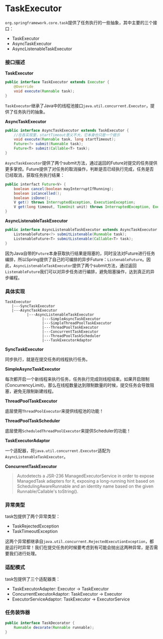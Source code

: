 # TaskExecutor

`org.springframework.core.task`提供了任务执行的一些抽象，其中主要的三个接口：

- TaskExecutor
- AsyncTaskExecutor
- AsyncListenableTaskExecutor

### 接口描述

**TaskExecutor**

```java
public interface TaskExecutor extends Executor {
    @Override
    void execute(Runnable task);
}
```

`TaskExecutor`继承了Java中的线程池接口`java.util.concurrent.Executor`，提供了任务执行的抽象。

**AsyncTaskExecutor**

```java
public interface AsyncTaskExecutor extends TaskExecutor {
    //在各实现里，startTimeout意义不大，它本身也只是一个提示
    void execute(Runnable task, long startTimeout);
    Future<?> submit(Runnable task);
    Future<T> submit(Callable<T> task);
}
```

`AsyncTaskExecutor`提供了两个submit方法，通过返回的Future对提交的任务提供更多掌控。Future提供了对任务的取消操作，判断是否已经执行完成，任务是否已经取消，获取任务执行结果：

```java
public interfact Future<V> {
    boolean cancel(boolean mayInterruptIfRunning);
    boolean isCancelled();
    boolean isDone();
    V get() throws InterruptedException, ExecutionException;
    V get(long timeout, TimeUnit unit) throws InterruptedException, ExecutionException, TimeoutException;
}
```

**AsyncListenableTaskExecutor**

```java
public interface AsyncListenableTaskExecutor extends AsyncTaskExecutor {
    ListenableFuture<?> submitListenable(Runnable task);
    ListenableFuture<T> submitListenable(Callable<T> task);
}
```

因为Java自带的`Future`本身获取执行结果是阻塞的，同时没法对Future进行任务编排，所以Spring提供了自己的可编排的异步Future：`ListenableFuture`。因此，`AsyncListenableTaskExecutor`提供了两个submit方法，通过返回`ListenableFuture`我们可以对异步任务进行编排，避免阻塞操作，达到真正的异步编程。

### 具体实现

```
TaskExecutor
   |---SyncTaskExecutor
   |---AsyncTaskExecutor
          |---AsyncListenableTaskExecutor
                 |---SimpleAsyncTaskExecutor
                 |---SimpleThreadPoolTaskExecutor
                 |---ThreadPoolTaskExecutor
                 |---ConcurrentTaskExecutor
                 |---ThreadPoolTaskScheduler
                 |---TaskExecutorAdaptor
```

**SyncTaskExecutor**

同步执行，就是在提交任务的线程执行任务。

**SimpleAsyncTaskExecutor**

每次都开启一个新线程来执行任务，任务执行完成则线程结束。如果开启限制(ConcurrencyLimit)，那么在线程数量达到限制数量的时候，提交任务会导致阻塞，避免无限制新建线程。

**ThreadPoolTaskExecutor**

底层使用`ThreadPoolExecutor`来提供线程池的功能！

**ThreadPoolTaskScheduler**

底层使用`ScheduledThreadPoolExecutor`来提供Scheduler的功能！

**TaskExecutorAdaptor**

一个适配器，将`java.util.concurrent.Executor`适配为`AsyncListenableTaskExecutor`。

**ConcurrentTaskExecutor**

> Autodetects a JSR-236 ManagedExecutorService in order to expose ManagedTask adapters for it, exposing a long-running hint based on SchedulingAwareRunnable and an identity name based on the given Runnable/Callable's toString().

### 异常类型

task包提供了两个异常类型：

- TaskRejectedException
- TaskTimeoutException

这两个异常都继承自`java.util.concurrent.RejectedExecutionException`，都是运行时异常！我们在提交任务的时候要考虑到有可能会抛出这两种异常，是否需要我们进行处理。

### 适配模式

task包提供了三个适配器类：

- TaskExecutorAdapter: Executor -> TaskExecutor
- ConcurrentExecutorAdaptor: TaskExecutor -> Executor
- ExecutorServiceAdaptor: TaskExecutor -> ExecutorService

### 任务装饰器

```java
public interface TaskDecorator {
    Runnable decorate(Runnable runnable);
}
```

